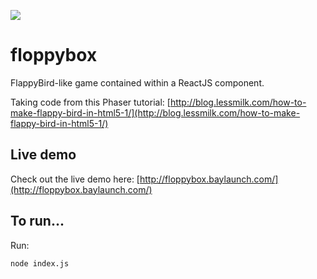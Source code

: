[![](https://data.jsdelivr.com/v1/package/npm/fireworks-react/badge)](https://www.jsdelivr.com/package/npm/fireworks-react)

# floppybox

FlappyBird-like game contained within a ReactJS component.

Taking code from this Phaser tutorial: [http://blog.lessmilk.com/how-to-make-flappy-bird-in-html5-1/](http://blog.lessmilk.com/how-to-make-flappy-bird-in-html5-1/)

## Live demo

Check out the live demo here: [http://floppybox.baylaunch.com/](http://floppybox.baylaunch.com/)

## To run...

Run:

    node index.js
